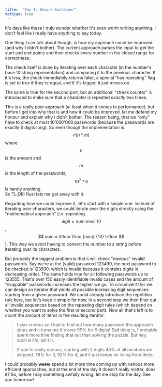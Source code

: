 ```yaml
---
title:  "Day 4: Secure Container"
mathjax: true
---
```


It's days like these I truly wonder whether it's even worth writing anything. I don't feel like I really have anything to say today.

One thing I can talk about though, is how my approach could be improved (and why I didn't bother).
The current approach parses the input to get the start and end points and then checks every number in the closed range for correctness.

The check itself is done by iterating over each character (in the number's base 10 string representation) and comparing it to the previous character. If it's less, the check immediately returns false, a special "has repeating" flag is set to true if they're equal, and if it's bigger, it just moves on.

The same is true for the second part, but an additional "streak counter" is introduced to make sure that a character is repeated *exactly* two times.

This is a really poor approach (at least when it comes to performance), but before I get into why that is and how it could be improved, let me defend my honour and explain why *I* didn't bother.
The reason being, that we "only" have to check at most 10'000'000 passwords (because the passwords are exactly 6 digits long).
So even though the implementation is $$ \mathcal{O}(n * m) $$ where $$ n $$ is the amount and $$ m $$ is the length of the passwords, $$ 10^7 * 6 $$ is hardly anything.<br>
So TL;DR: Rust lets me get away with it.

Regarding how we could improve it, let's start with a simple one.
Instead of iterating over characters, we could iterate over the digits directly using the "mathematical approach" (i.e. repeating $$ digit = num \bmod 10 $$, $$ num = \lfloor \frac {num} {10} \rfloor $$).
This way we avoid having to convert the number to a string before iterating over its characters.

But probably the biggest problem is that it will check "obvious" invalid passwords. Say we're at the (valid) password 123499, the next password to be checked is 123*50*0, which is invalid because it contains digits in decreasing order. The same holds true for all following passwords up to 123555.
That's over 150 easily identifiable invalid cases and the amount of "skippable" passwords increases the higher we go.
To circumvent this we can design an iterator that yields all possible increasing digit sequences starting from a given password. We could already introduce the repetition rule here, but let's keep it simple for now. In a second step we then filter out all invalid sequences based on the repeating digit rules (which depend on whether you want to solve the first or second part). Now all that's left is to count the amount of items in the resulting iterator.

> I was curious so I had to find out how many password this approach skips and it turns out it's over 99% for 6 digits!
> Sad thing is, I probably spent more time finding that out than solving the puzzle. But hey, such is life, isn't it.
>
> If you're really curious, starting with 2 digits 45% of all numbers are skipped. 78% for 3, 92% for 4, and it just keeps on rising from there.

I could probably ~~waste~~ spend a lot more time coming up with various more efficient approaches, but at the end of the day it doesn't really matter, does it?
So, before I say something awfully wrong, let me stop for the day. See you tomorrow!
